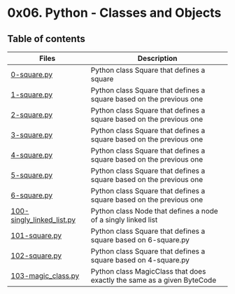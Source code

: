 # 0x06. Python - Classes and Objects

## Table of contents

Files | Description
----- | -----------
[0-square.py](./0-square.py) | Python class Square that defines a square
[1-square.py](./1-square.py) | Python class Square that defines a square based on the previous one
[2-square.py](./2-square.py) | Python class Square that defines a square based on the previous one
[3-square.py](./3-square.py) | Python class Square that defines a square based on the previous one
[4-square.py](./4-square.py) | Python class Square that defines a square based on the previous one
[5-square.py](./5-square.py) | Python class Square that defines a square based on the previous one
[6-square.py](./6-square.py) | Python class Square that defines a square based on the previous one
[100-singly_linked_list.py](./100-singly_linked_list.py) | Python class Node that defines a node of a singly linked list
[101-square.py](./101-square.py) | Python class Square that defines a square based on 6-square.py
[102-square.py](./102-square.py) | Python class Square that defines a square based on 4-square.py
[103-magic_class.py](./103-magic_class.py) | Python class MagicClass that does exactly the same as a given ByteCode
